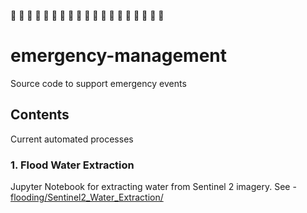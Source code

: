 :rotating_light:  :rotating_light:  :rotating_light:  :rotating_light:  :rotating_light:  :rotating_light:  :rotating_light:  :rotating_light:  :rotating_light:  :rotating_light:  :rotating_light:  :rotating_light:  :rotating_light:  :rotating_light:  :rotating_light:  :rotating_light:  :rotating_light:  :rotating_light:  :rotating_light:  

# emergency-management
Source code to support emergency events 

## Contents
Current automated processes 

### 1. Flood Water Extraction 
Jupyter Notebook for extracting water from Sentinel 2 imagery.
See - [flooding/Sentinel2_Water_Extraction/](flooding/Sentinel2_Water_Extraction/)
